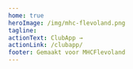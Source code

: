 ```yaml
---
home: true
heroImage: /img/mhc-flevoland.png
tagline: 
actionText: ClubApp →
actionLink: /clubapp/
footer: Gemaakt voor MHCFlevoland
---
```

